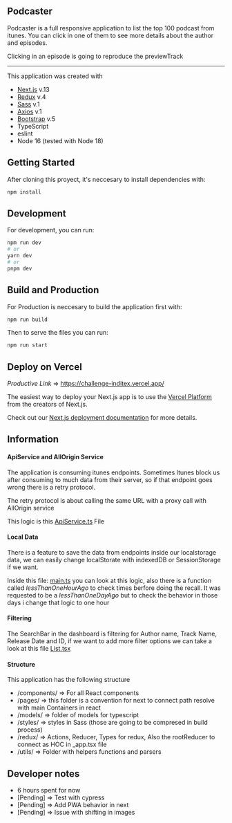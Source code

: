 ## Podcaster

Podcaster is a full responsive application to list the top 100 podcast from itunes. You can click in one of them to see more details about the author and episodes.

Clicking in an episode is going to reproduce the previewTrack

----


This application was created with 
- [Next.js](https://nextjs.org/) v.13
- [Redux](https://redux.js.org/) v.4
- [Sass](https://sass-lang.com/) v.1
- [Axios](https://axios-http.com/docs/intro) v.1
- [Bootstrap](https://getbootstrap.com/) v.5
- TypeScript
- eslint
- Node 16 (tested with Node 18)

## Getting Started

After cloning this proyect, it's neccesary to install dependencies with:
```bash
npm install
```

## Development

For development, you can run:
```bash
npm run dev
# or
yarn dev
# or
pnpm dev
```

## Build and Production

For Production is neccesary to build the application first with:

```bash
npm run build
```

Then to serve the files you can run:


```bash
npm run start
```

## Deploy on Vercel


*Productive Link* => https://challenge-inditex.vercel.app/

The easiest way to deploy your Next.js app is to use the [Vercel Platform](https://vercel.com/new?utm_medium=default-template&filter=next.js&utm_source=create-next-app&utm_campaign=create-next-app-readme) from the creators of Next.js.

Check out our [Next.js deployment documentation](https://nextjs.org/docs/deployment) for more details.


## Information


#### ApiService and AllOrigin Service

The application is consuming itunes endpoints.
Sometimes Itunes block us after consuming to much data from their server, so if that endpoint goes wrong there is a retry protocol.

The retry protocol is about calling the same URL with a proxy call with AllOrigin service

This logic is this [ApiService.ts](https://github.com/Joker9090/challenge-inditex/blob/main/services/ApiService.ts) File


#### Local Data

There is a feature to save the data from endpoints inside our localstorage data, we can easily change localStorate with indexedDB or SessionStorage if we want.

Inside this file: [main.ts](https://github.com/Joker9090/challenge-inditex/blob/main/redux/actions/main.ts) you can look at this logic, also there is a function called *lessThanOneHourAgo* to check times berfore doing the recall.
It was requested to be a *lessThanOneDayAgo* but to check the behavior in those days i change that logic to one hour

#### Filtering

The SearchBar in the dashboard is filtering for Author name, Track Name, Release Date and ID, if we want to add more filter options we can take a look at this file [List.tsx](https://github.com/Joker9090/challenge-inditex/blob/main/components/List.tsx)


#### Structure

This application has the following structure
- /components/ => For all React components
- /pages/ => this folder is a convention for next to connect path resolve with main Containers in react
- /models/ => folder of models for typescript
- /styles/ => styles in Sass (those are going to be compresed in build process)
- /redux/ => Actions, Reducer, Types for redux, Also the rootReducer to connect as HOC in _app.tsx file
- /utils/ => Folder with helpers functions and parsers


## Developer notes

- 6 hours spent for now
- [Pending] => Test with cypress
- [Pending] => Add PWA behavior in next
- [Pending] => Issue with shifting in images